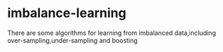 # imbalance-learning
There are some algorithms for learning from imbalanced data,including over-sampling,under-sampling and boosting
